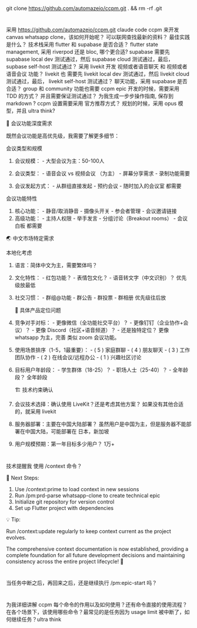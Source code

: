 #
git clone https://github.com/automazeio/ccpm.git . && rm -rf .git

#
采用 https://github.com/automazeio/ccpm.git claude code ccpm 来开发 canvas whatsapp clone，该如何开始呢？
可以联网查找最新的资料？
最佳实践是什么？
技术栈采用 flutter 和 supabase 是否合适？
flutter state management, 采用 riverpod 还是 bloc, 哪个更合适?
supabase 需要先 supabase local dev 测试通过，然后 supabase cloud 测试通过，最后， supbase self-host 测试通过？ 
采用 livekit 开发 视频或者语音聊天 和 视频或者语音会议 功能？
livekit 也 需要先 livekit local dev 测试通过，然后 livekit cloud 测试通过，最后， livekit self-host 测试通过？ 
聊天功能，采用 supabase 是否合适？
group 和 community 功能也需要
ccpm epic 开发的时候，需要采用 TDD 的方式？
并且需要保证测试通过？
为我生成一步步操作指南, 保存到 markdown ?
ccpm 设置需要采用 官方推荐方式？
规划的时候，采用 opus 模型，并且 ultra think?



🎯 会议功能深度需求

  既然会议功能是高优先级，我需要了解更多细节：

  会议类型和规模

  1. 会议规模：
    - 大型会议为主：50-100人

  2. 会议类型：
    - 语音会议 vs 视频会议 （为主）
    - 屏幕分享需求
    - 录制功能需要
  3. 会议发起方式：
    - 从群组直接发起
    - 预约会议
    - 随时加入的会议室
    都需要

  会议功能特性

  1. 核心功能：
    - 静音/取消静音
    - 摄像头开关
    - 参会者管理
    - 会议邀请链接
  2. 高级功能：
    - 主持人权限
    - 举手发言
    - 分组讨论（Breakout rooms）
    - 会议白板
    都需要


  🌏 中文市场特定需求

  本地化考虑

  1. 语言：简体中文为主，需要繁体吗？
  2. 文化特性：
    - 红包功能？
    - 表情包文化？
    - 语音转文字（中文识别）？
    优先级放最低
  3. 社交习惯：
    - 群组@功能
    - 群公告
    - 群投票
    - 群相册
    优先级往后放


     📱 具体产品定位问题

  1. 竞争对手对标：
    - 更像微信（全功能社交平台）？
    - 更像钉钉（企业协作+会议）？
    - 更像 Discord（社区+语音频道）？
    - 还是独特定位？
    更像 whatsapp 为主，完善 类似 zoom 会议功能。
  2. 使用场景排序（1-5，1最重要）：
    - ( 5 ) 家庭群聊
    - ( 4 ) 朋友聊天
    - ( 3 ) 工作团队协作
    - ( 2 ) 在线会议/远程办公
    - ( 1 ) 兴趣社区讨论
  3. 目标用户年龄段：
    - 学生群体（18-25）？
    - 职场人士（25-40）？
    - 全年龄段？
    全年龄段

      🏗️ 技术约束确认

  1. 会议技术选择：确认使用 LiveKit？还是考虑其他方案？
  如果没有其他合适的，就采用 livekit
  2. 服务器部署：主要在中国大陆部署？
  虽然用户是中国为主，但是服务器不能部署在中国大陆，可能部署在 日本，新加坡
  3. 用户规模预期：第一年目标多少用户？
  1万+


#
技术提醒我 使用 /context 命令？


  🔄 Next Steps:

  1. Use /context:prime to load context in new sessions
  2. Run /pm:prd-parse whatsapp-clone to create technical epic
  3. Initialize git repository for version control
  4. Set up Flutter project with dependencies

  💡 Tip:

  Run /context:update regularly to keep context current as the
  project evolves.

  The comprehensive context documentation is now established,
  providing a complete foundation for all future development
  decisions and maintaining consistency across the entire project
   lifecycle! 🚀


  #
  当任务中断之后，再回来之后，还是继续执行  /pm:epic-start 吗？ 

  #
  为我详细讲解 ccpm 每个命令的作用以及如何使用？还有命令直接的使用流程？在各个场景下，该使用哪些命令？最常见的是任务因为 usage limit 被中断了，如何继续任务？ultra think